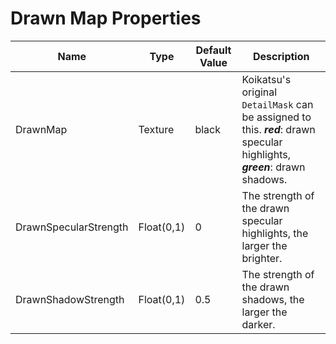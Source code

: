 # Drawn Map Properties

| Name                  | Type       | Default Value | Description                                                                                                                 |
| --------------------- | ---------- | ------------- | --------------------------------------------------------------------------------------------------------------------------- |
| DrawnMap              | Texture    | black         | Koikatsu's original `DetailMask` can be assigned to this. ***red***: drawn specular highlights, ***green***: drawn shadows. |
| DrawnSpecularStrength | Float(0,1) | 0             | The strength of the drawn specular highlights, the larger the brighter.                                                     |
| DrawnShadowStrength   | Float(0,1) | 0.5           | The strength of the drawn shadows, the larger the darker.                                                                   |